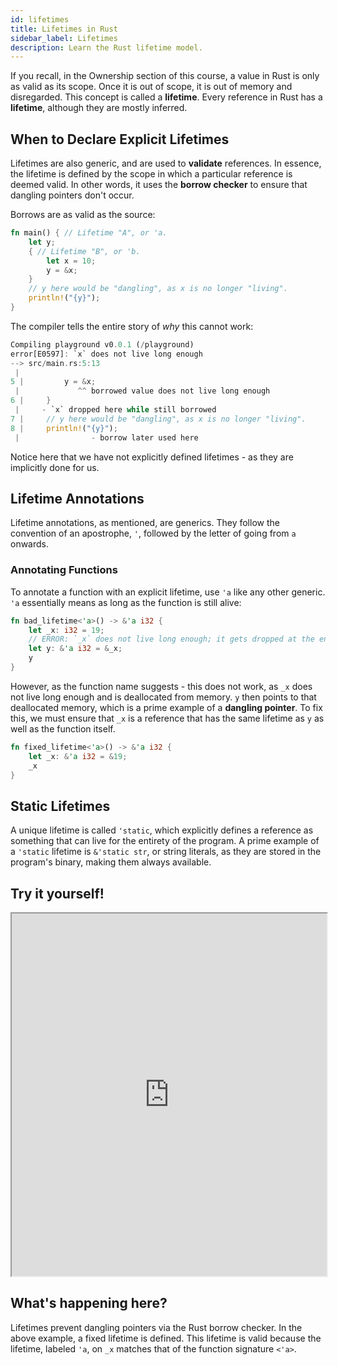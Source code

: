 ```yaml
---
id: lifetimes
title: Lifetimes in Rust
sidebar_label: Lifetimes
description: Learn the Rust lifetime model.
---
```


If you recall, in the Ownership section of this course, a value in Rust is only as valid as its scope.  Once it is out of scope, it is out of memory and disregarded.  This concept is called a **lifetime**.  Every reference in Rust has a **lifetime**, although they are mostly inferred.

## When to Declare Explicit Lifetimes

Lifetimes are also generic, and are used to **validate** references.  In essence, the lifetime is defined by the scope in which a particular reference is deemed valid.  In other words, it uses the **borrow checker** to ensure that dangling pointers don't occur.

Borrows are as valid as the source:

```rust
fn main() { // Lifetime "A", or 'a.
    let y;
    { // Lifetime "B", or 'b.
        let x = 10;
        y = &x;
    }
    // y here would be "dangling", as x is no longer "living".
    println!("{y}");
}
```

The compiler tells the entire story of *why* this cannot work:

```rust
Compiling playground v0.0.1 (/playground)
error[E0597]: `x` does not live long enough
--> src/main.rs:5:13
 |
5 |         y = &x;
 |             ^^ borrowed value does not live long enough
6 |     }
 |     - `x` dropped here while still borrowed
7 |     // y here would be "dangling", as x is no longer "living".
8 |     println!("{y}");
 |                - borrow later used here
 ```

 Notice here that we have not explicitly defined lifetimes - as they are implicitly done for us.

## Lifetime Annotations

Lifetime annotations, as mentioned, are generics.  They follow the convention of an apostrophe, `'`, followed by the letter of going from `a` onwards.

### Annotating Functions

To annotate a function with an explicit lifetime, use `'a` like any other generic.  `'a` essentially means as long as the function is still alive:

```rust
fn bad_lifetime<'a>() -> &'a i32 {
    let _x: i32 = 19;
    // ERROR: `_x` does not live long enough; it gets dropped at the end of the function!
    let y: &'a i32 = &_x;
    y
}
```

However, as the function name suggests - this does not work, as `_x` does not live long enough and is deallocated from memory.  `y` then points to that deallocated memory, which is a prime example of a **dangling pointer**.  To fix this, we must ensure that `_x` is a reference that has the same lifetime as `y` as well as the function itself.

```rust
fn fixed_lifetime<'a>() -> &'a i32 {
    let _x: &'a i32 = &19;
    _x
}
```

## Static Lifetimes

A unique lifetime is called `'static`, which explicitly defines a reference as something that can live for the entirety of the program.  A prime example of a `'static` lifetime is `&'static str`, or string literals, as they are stored in the program's binary, making them always available.

## Try it yourself!


<iframe width="100%" height="580" src="https://play.rust-lang.org/?version=stable&mode=debug&edition=2021&code=%0Afn+fixed_lifetime%3C%27a%3E%28%29+-%3E+%26%27a+i32+%7B%0A++++let+_x%3A+%26%27a+i32+%3D+%2619%3B%0A++++_x%0A%7D%0A%0Afn+main%28%29+%7B%0A++++%0A++++let+a+%3D+fixed_lifetime%28%29%3B%0A++++println%21%28%22%7B%7D%22%2C+a%29%3B%0A++++%0A%7D"></iframe>

## What's happening here?

Lifetimes prevent dangling pointers via the Rust borrow checker. In the above example, a fixed lifetime is defined.  This lifetime is valid because the lifetime, labeled `'a`, on `_x` matches that of the function signature `<'a>`.
